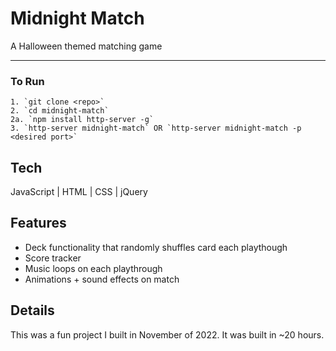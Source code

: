 # Midnight Match

A Halloween themed matching game

---

### To Run

```
1. `git clone <repo>`
2. `cd midnight-match`
2a. `npm install http-server -g`
3. `http-server midnight-match` OR `http-server midnight-match -p <desired port>`
```

## Tech

JavaScript | HTML | CSS | jQuery 

## Features 

- Deck functionality that randomly shuffles card each playthough
- Score tracker
- Music loops on each playthrough
- Animations + sound effects on match

## Details

This was a fun project I built in November of 2022. It was built in ~20 hours.


